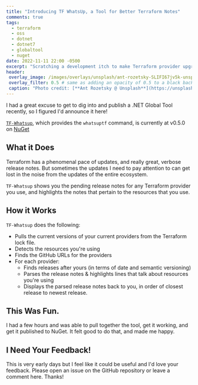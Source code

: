 ```yaml
---
title: "Introducing TF WhatsUp, a Tool for Better Terraform Notes"
comments: true
tags:
  - terraform
  - oss
  - dotnet
  - dotnet7
  - globaltool
  - nuget
date: 2022-11-11 22:00 -0500
excerpt: "Scratching a development itch to make Terraform provider upgrades easier."
header:
 overlay_image: /images/overlays/unsplash/ant-rozetsky-SLIFI67jv5k-unsplash.jpg
 overlay_filter: 0.5 # same as adding an opacity of 0.5 to a black background
 caption: "Photo credit: [**Ant Rozetsky @ Unsplash**](https://unsplash.com/@rozetsky?utm_source=unsplash&utm_medium=referral&utm_content=creditCopyText)"
---
```


I had a great excuse to get to dig into and publish a .NET Global Tool recently, so I figured I'd announce it here!

[`TF-Whatsup`](https://github.com/seankilleen/tf-whatsup), which provides the `whatsuptf` command, is currently at v0.5.0 on [NuGet](https://www.nuget.org/packages/TFWhatsUp.Console/#versions-body-tab)

## What it Does

Terraform has a phenomenal pace of updates, and really great, verbose release notes. But sometimes the updates I need to pay attention to can get lost in the noise from the updates of the entire ecosystem.

`TF-Whatsup` shows you the pending release notes for any Terraform provider you use, and highlights the notes that pertain to the resources that you use.

## How it Works

`TF-Whatsup` does the following:

* Pulls the current versions of your current providers from the Terraform lock file.
* Detects the resources you're using
* Finds the GitHub URLs for the providers
* For each provider:
  * Finds releases after yours (in terms of date and semantic versioning)
  * Parses the release notes & highlights lines that talk about resources you're using
  * Displays the parsed release notes back to you, in order of closest release to newest release.

## This Was Fun.

I had a few hours and was able to pull together the tool, get it working, and get it published to NuGet. It felt good to do that, and made me happy.

## I Need Your Feedback!

This is very early days but I feel like it could be useful and I'd love your feedback. Please open an issue on the GitHub repository or leave a comment here. Thanks!
